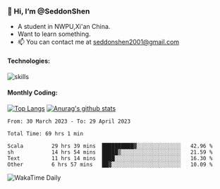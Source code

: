 ### 👋 Hi, I’m @SeddonShen
- A student in NWPU,Xi'an China.
- Want to learn something.
- 📫 You can contact me at seddonshen2001@gmail.com

#### Technologies:

![skills](https://skillicons.dev/icons?i=scala,js,html,css,bootstrap,jquery,c,cpp,cloudflare,django,docker,flask,git,github,githubactions,linux,latex,mysql,nodejs,ps,php,pr,py,raspberrypi,redis,unreal,v,vscode,vue,bash)

#### Monthly Coding:
[![Top Langs](https://github-readme-stats.vercel.app/api/top-langs?username=seddonshen&show_icons=true&locale=en&layout=compact&hide=html&langs_count=8)](https://github.com/SeddonShen/)
[![Anurag's github stats](https://github-readme-stats.vercel.app/api?username=SeddonShen&count_private=true&show_icons=true)](https://github.com/anuraghazra/github-readme-stats)
<!--START_SECTION:waka-->

```text
From: 30 March 2023 - To: 29 April 2023

Total Time: 69 hrs 1 min

Scala         29 hrs 39 mins  ██████████▓░░░░░░░░░░░░░░   42.96 %
sh            14 hrs 54 mins  █████▒░░░░░░░░░░░░░░░░░░░   21.59 %
Text          11 hrs 14 mins  ████░░░░░░░░░░░░░░░░░░░░░   16.30 %
Other         6 hrs 57 mins   ██▓░░░░░░░░░░░░░░░░░░░░░░   10.09 %
```

<!--END_SECTION:waka-->

![WakaTime Daily](https://wakatime.com/share/@seddon2001/61a7e342-5f12-4fea-bf92-1fac161e97d6.svg)
<!---
SeddonShen/SeddonShen is a ✨ special ✨ repository because its `README.md` (this file) appears on your GitHub profile.
You can click the Preview link to take a look at your changes.
--->
